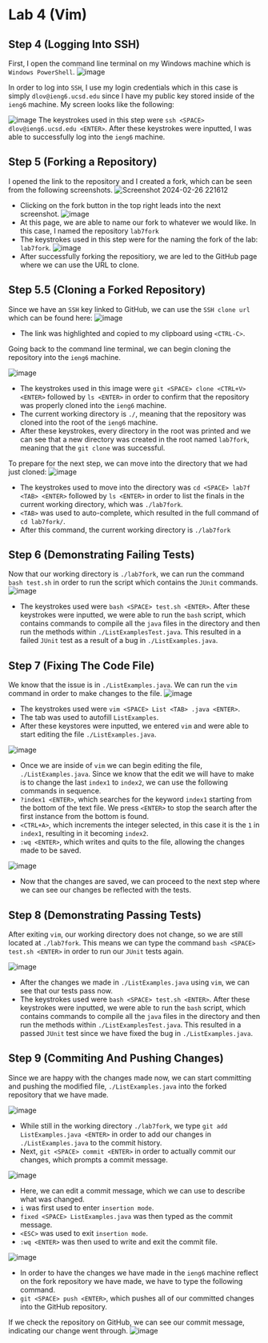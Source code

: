 # Lab 4 (Vim)

## Step 4 (Logging Into SSH)

First, I open the command line terminal on my Windows machine which is ```Windows PowerShell```.
![image](https://github.com/lov-daniel/cse15l-lab-reports/assets/83891229/ea5abcb2-46d5-40ec-bc91-705c3250e681)

In order to log into ```SSH```, I use my login credentials which in this case is simply ```dlov@ieng6.ucsd.edu``` since I have my public key stored inside of the ```ieng6``` machine. My screen looks like the following:

![image](https://github.com/lov-daniel/cse15l-lab-reports/assets/83891229/cfdce9f9-c6c2-4e32-aedb-9a7de5a7c56d)
The keystrokes used in this step were ```ssh <SPACE> dlov@ieng6.ucsd.edu <ENTER>```. After these keystrokes were inputted, I was able to successfully log into the ```ieng6``` machine.
## Step 5 (Forking a Repository)
I opened the link to the repository and I created a fork, which can be seen from the following screenshots.
![Screenshot 2024-02-26 221612](https://github.com/lov-daniel/cse15l-lab-reports/assets/83891229/a61773ce-c0da-4c39-8bd6-36c889f27217)
 - Clicking on the fork button in the top right leads into the next screenshot.
![image](https://github.com/lov-daniel/cse15l-lab-reports/assets/83891229/46b3b87d-9b4e-4eda-9bdd-5cf383702e22)
 - At this page, we are able to name our fork to whatever we would like. In this case, I named the repository ```lab7fork```
 - The keystrokes used in this step were for the naming the fork of the lab: ```lab7fork```.
![image](https://github.com/lov-daniel/cse15l-lab-reports/assets/83891229/2318e0ea-e2a9-4f6f-889d-244f60a15cb5)
 - After successfully forking the repositiory, we are led to the GitHub page where we can use the URL to clone.
## Step 5.5 (Cloning a Forked Repository)
Since we have an ```SSH``` key linked to GitHub, we can use the ```SSH clone url``` which can be found here:
![image](https://github.com/lov-daniel/cse15l-lab-reports/assets/83891229/072bb6c7-7195-49cf-9310-638577d38970)
 - The link was highlighted and copied to my clipboard using ```<CTRL-C>```.

Going back to the command line terminal, we can begin cloning the repository into the ```ieng6``` machine.

![image](https://github.com/lov-daniel/cse15l-lab-reports/assets/83891229/68c90c61-844a-4162-931b-84c2d6fbd751)
 - The keystrokes used in this image were ```git <SPACE> clone <CTRL+V> <ENTER>``` followed by ```ls <ENTER>``` in order to confirm that the repository was properly cloned into the ```ieng6``` machine.
 - The current working directory is ```./```, meaning that the repository was cloned into the root of the ```ieng6``` machine.
 - After these keystrokes, every directory in the root was printed and we can see that a new directory was created in the root named ```lab7fork```, meaning that the ```git clone``` was successful.

To prepare for the next step, we can move into the directory that we had just cloned:
![image](https://github.com/lov-daniel/cse15l-lab-reports/assets/83891229/7dd9c306-eb15-4c4f-a966-fd4ee94ede69)
 - The keystrokes used to move into the directory was ```cd <SPACE> lab7f <TAB> <ENTER>``` followed by ```ls <ENTER>``` in order to list the finals in the current working directory, which was ```./lab7fork```.
 - ```<TAB>``` was used to auto-complete, which resulted in the full command of ```cd lab7fork/```.
 - After this command, the current working directory is ```./lab7fork```

## Step 6 (Demonstrating Failing Tests)
Now that our working directory is ```./lab7fork```, we can run the command ```bash test.sh``` in order to run the script which contains the ```JUnit``` commands.
![image](https://github.com/lov-daniel/cse15l-lab-reports/assets/83891229/83d136ad-eaf7-4330-bfd3-21d9b335b266)
 - The keystrokes used were ```bash <SPACE> test.sh <ENTER>```. After these keystrokes were inputted, we were able to run the ```bash``` script, which contains commands to compile all the ```java``` files in the directory and then run the methods within ```./ListExamplesTest.java```. This resulted in a failed ```JUnit``` test as a result of a bug in ```./ListExamples.java```.

## Step 7 (Fixing The Code File)
We know that the issue is in ```./ListExamples.java```. We can run the ```vim``` command in order to make changes to the file.
![image](https://github.com/lov-daniel/cse15l-lab-reports/assets/83891229/ef3dd660-7d2f-423e-b4b6-c55c0c2fd4db)
 - The keystrokes used were ```vim <SPACE> List <TAB> .java <ENTER>```.
 - The tab was used to autofill ```ListExamples```.
 - After these keystores were inputted, we entered ```vim``` and were able to start editing the file ```./ListExamples.java```.

![image](https://github.com/lov-daniel/cse15l-lab-reports/assets/83891229/1f659461-1565-449a-b933-fbd13f5340d2)
 - Once we are inside of ```vim``` we can begin editing the file, ```./ListExamples.java```. Since we know that the edit we will have to make is to change the last ```index1``` to ```index2```, we can use the following commands in sequence.
 - ```?index1 <ENTER>```, which searches for the keyword ```index1``` starting from the bottom of the text file. We press ```<ENTER>``` to stop the search after the first instance from the bottom is found.
 - ```<CTRL+A>```, which increments the integer selected, in this case it is the ```1``` in  ```index1```, resulting in it becoming ```index2```.
 - ```:wq <ENTER>```, which writes and quits to the file, allowing the changes made to be saved.

![image](https://github.com/lov-daniel/cse15l-lab-reports/assets/83891229/12b319e0-11f1-410b-92ff-66efce90252c)
 - Now that the changes are saved, we can proceed to the next step where we can see our changes be reflected with the tests.

## Step 8 (Demonstrating Passing Tests)
After exiting ```vim```, our working directory does not change, so we are still located at ```./lab7fork```. This means we can type the command ```bash <SPACE> test.sh <ENTER>``` in order to run our ```JUnit``` tests again.

![image](https://github.com/lov-daniel/cse15l-lab-reports/assets/83891229/de3bbec3-4cf3-4e4f-92cd-82e59d92af99)
 - After the changes we made in ```./ListExamples.java``` using ```vim```, we can see that our tests pass now.
 - The keystrokes used were ```bash <SPACE> test.sh <ENTER>```. After these keystrokes were inputted, we were able to run the ```bash``` script, which contains commands to compile all the ```java``` files in the directory and then run the methods within ```./ListExamplesTest.java```. This resulted in a passed ```JUnit``` test since we have fixed the bug in ```./ListExamples.java```.

## Step 9 (Commiting And Pushing Changes)
Since we are happy with the changes made now, we can start committing and pushing the modified file, ```./ListExamples.java``` into the forked repository that we have made.

![image](https://github.com/lov-daniel/cse15l-lab-reports/assets/83891229/1bca331a-640e-4283-a18d-82e48dd14d0c)
 - While still in the working directory ```./lab7fork```, we type ```git add ListExamples.java <ENTER>``` in order to add our changes in ```./ListExamples.java``` to the commit history.
 - Next, ```git <SPACE> commit <ENTER>``` in order to actually commit our changes, which prompts a commit message.

![image](https://github.com/lov-daniel/cse15l-lab-reports/assets/83891229/16ebf4fe-e1a0-4ae1-acc3-e030cdd9c4b3)
 - Here, we can edit a commit message, which we can use to describe what was changed.
 - ```i``` was first used to enter ```insertion mode```.
 - ```fixed <SPACE> ListExamples.java``` was then typed as the commit message.
 - ```<ESC>``` was used to exit ```insertion mode```.
 - ```:wq <ENTER>``` was then used to write and exit the commit file.

![image](https://github.com/lov-daniel/cse15l-lab-reports/assets/83891229/c538be4d-3aa5-4203-9393-e1c03884b21f)
 - In order to have the changes we have made in the ```ieng6``` machine reflect on the fork repository we have made, we have to type the following command.
 - ```git <SPACE> push <ENTER>```, which pushes all of our committed changes into the GitHub repository.

If we check the repository on GitHub, we can see our commit message, indicating our change went through.
![image](https://github.com/lov-daniel/cse15l-lab-reports/assets/83891229/32f7b5e5-f321-4ebc-a6af-e825896d3f1a)
